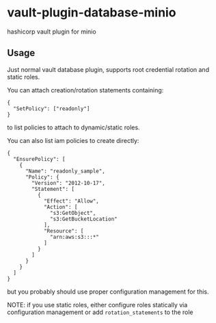 # vault-plugin-database-minio

hashicorp vault plugin for minio

## Usage
Just normal vault database plugin, supports root credential rotation and static roles.

You can attach creation/rotation statements containing:
```
{
  "SetPolicy": ["readonly"]
}
```
to list policies to attach to dynamic/static roles.

You can also list iam policies to create directly:
```
{
  "EnsurePolicy": [
    {
      "Name": "readonly_sample",
      "Policy": {
        "Version": "2012-10-17",
        "Statement": [
          {
            "Effect": "Allow",
            "Action": [
              "s3:GetObject",
              "s3:GetBucketLocation"
            ],
            "Resource": [
              "arn:aws:s3:::*"
            ]
          }
        ]
      }
    }
  ]
}
```
but you probably should use proper configuration management for this.

NOTE: if you use static roles, either configure roles statically via configuration management or add `rotation_statements` to the role
